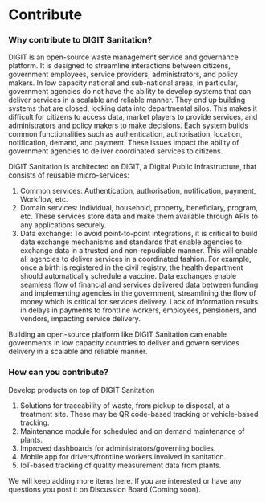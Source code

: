 # Contribute

### Why contribute to DIGIT Sanitation?

DIGIT is an open-source waste management service and governance platform. It is designed to streamline interactions between citizens, government employees, service providers, administrators, and policy makers. In low capacity national and sub-national areas, in particular, government agencies do not have the ability to develop systems that can deliver services in a scalable and reliable manner. They end up building systems that are closed, locking data into departmental silos. This makes it difficult for citizens to access data, market players to provide services, and administrators and policy makers to make decisions. Each system builds common functionalities such as authentication, authorisation, location, notification, demand, and payment. These issues impact the ability of government agencies to deliver coordinated services to citizens.&#x20;

DIGIT Sanitation is architected on DIGIT, a Digital Public Infrastructure, that consists of reusable micro-services:

1. Common services: Authentication, authorisation, notification, payment, Workflow, etc.&#x20;
2. Domain services: Individual, household, property, beneficiary, program, etc. These services store data and make them available through APIs to any applications securely.&#x20;
3. Data exchange: To avoid point-to-point integrations, it is critical to build data exchange mechanisms and standards that enable agencies to exchange data in a trusted and non-repudiable manner. This will enable all agencies to deliver services in a coordinated fashion. For example, once a birth is registered in the civil registry, the health department should automatically schedule a vaccine. Data exchanges enable seamless flow of financial and services delivered data between funding and implementing agencies in the government, streamlining the flow of money which is critical for services delivery. Lack of information results in delays in payments to frontline workers, employees, pensioners, and vendors, impacting service delivery.

Building an open-source platform like DIGIT Sanitation can enable governments in low capacity countries to deliver and govern services delivery in a scalable and reliable manner.

### How can you contribute?

Develop products on top of DIGIT Sanitation

1. Solutions for traceability of waste, from pickup to disposal, at a treatment site. These may be QR code-based tracking or vehicle-based tracking.
2. Maintenance module for scheduled and on demand maintenance of plants.
3. Improved dashboards for administrators/governing bodies.
4. Mobile app for drivers/frontline workers involved in sanitation.
5. IoT-based tracking of quality measurement data from plants.

We will keep adding more items here. If you are interested or have any questions you post it on Discussion Board (Coming soon).
